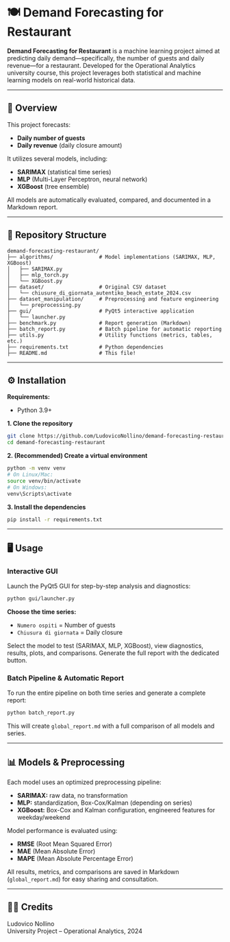 # 🍽️ Demand Forecasting for Restaurant

**Demand Forecasting for Restaurant** is a machine learning project aimed at predicting daily demand—specifically, the number of guests and daily revenue—for a restaurant. Developed for the Operational Analytics university course, this project leverages both statistical and machine learning models on real-world historical data.

---

## 🚀 Overview

This project forecasts:
- **Daily number of guests**
- **Daily revenue** (daily closure amount)

It utilizes several models, including:
- **SARIMAX** (statistical time series)
- **MLP** (Multi-Layer Perceptron, neural network)
- **XGBoost** (tree ensemble)

All models are automatically evaluated, compared, and documented in a Markdown report.

---


## 📁 Repository Structure

```text
demand-forecasting-restaurant/
├── algorithms/               # Model implementations (SARIMAX, MLP, XGBoost)
│   ├── SARIMAX.py
│   ├── mlp_torch.py
│   └── XGBoost.py
├── dataset/                  # Original CSV dataset
│   └── chiusure_di_giornata_autentiko_beach_estate_2024.csv
├── dataset_manipulation/     # Preprocessing and feature engineering
│   └── preprocessing.py
├── gui/                      # PyQt5 interactive application
│   └── launcher.py
├── benchmark.py              # Report generation (Markdown)
├── batch_report.py           # Batch pipeline for automatic reporting
├── utils.py                  # Utility functions (metrics, tables, etc.)
├── requirements.txt          # Python dependencies
├── README.md                 # This file!
```

---

## ⚙️ Installation

**Requirements:**
- Python 3.9+

**1. Clone the repository**

```bash
git clone https://github.com/LudovicoNollino/demand-forecasting-restaurant.git
cd demand-forecasting-restaurant
```

**2. (Recommended) Create a virtual environment**

```bash
python -m venv venv
# On Linux/Mac:
source venv/bin/activate
# On Windows:
venv\Scripts\activate
```

**3. Install the dependencies**

```bash
pip install -r requirements.txt
```

---

## 🖥️ Usage

### Interactive GUI

Launch the PyQt5 GUI for step-by-step analysis and diagnostics:

```bash
python gui/launcher.py
```

**Choose the time series:**
- `Numero ospiti` = Number of guests
- `Chiusura di giornata` = Daily closure

Select the model to test (SARIMAX, MLP, XGBoost), view diagnostics, results, plots, and comparisons. Generate the full report with the dedicated button.

### Batch Pipeline & Automatic Report

To run the entire pipeline on both time series and generate a complete report:

```bash
python batch_report.py
```

This will create `global_report.md` with a full comparison of all models and series.

---

## 📊 Models & Preprocessing

Each model uses an optimized preprocessing pipeline:

- **SARIMAX:** raw data, no transformation
- **MLP:** standardization, Box-Cox/Kalman (depending on series)
- **XGBoost:** Box-Cox and Kalman configuration, engineered features for weekday/weekend

Model performance is evaluated using:

- **RMSE** (Root Mean Squared Error)
- **MAE** (Mean Absolute Error)
- **MAPE** (Mean Absolute Percentage Error)

All results, metrics, and comparisons are saved in Markdown (`global_report.md`) for easy sharing and consultation.

---

## 🧑‍💻 Credits

Ludovico Nollino  
University Project – Operational Analytics, 2024  
